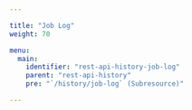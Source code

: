 ```yaml
---

title: "Job Log"
weight: 70

menu:
  main:
    identifier: "rest-api-history-job-log"
    parent: "rest-api-history"
    pre: "`/history/job-log` (Subresource)"

---
```

